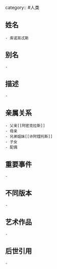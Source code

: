 category:: #人类
## 姓名
	- 库诺耳忒斯
## 别名
	-
## 描述
	-
## 亲属关系
	- 父亲[[阿密克拉斯]]
	- 母亲
	- 兄弟姐妹[[许阿铿托斯]]
	- 子女
	- 配偶
## 重要事件
	-
## 不同版本
	-
## 艺术作品
	-
## 后世引用
	-
